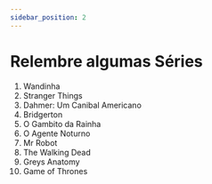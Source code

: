 ```yaml
---
sidebar_position: 2
---
```


# Relembre algumas Séries

<ol type="1">
  <li>Wandinha</li>
  <li>Stranger Things</li>
  <li>Dahmer: Um Canibal Americano</li>
  <li>Bridgerton</li>
  <li>O Gambito da Rainha</li>
  <li>O Agente Noturno</li>
  <li>Mr Robot</li>
  <li>The Walking Dead</li>
  <li>Greys Anatomy</li>
  <li>Game of Thrones</li>
</ol>